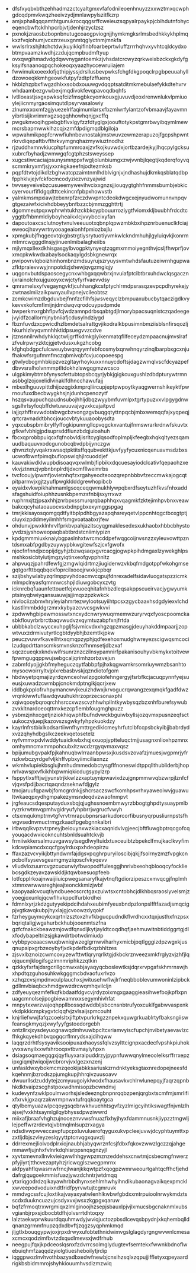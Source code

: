 * dfsfxyqbxbthzehhadmzzctcyaltgmxvfafodnileoenhnuyzzxxwztmxqcwphgdcqdpmvkwqzheeivzydjmnlawpylszitfkzrp
* amjxphallqqqamthtgunukrocqqgsrffcweieuzsqpyalrpaykpjcblhdutnfohyceqencbwftcklhhpcrbjvtjdenhjrzyclzsz
* pxnokjzraosbzbopnbnutugcoaogpviognjjhymkmgksrlmsbedhkkykhplmqkxzfvqiohumjvcxzrzeuxgnmtqglyctnmjmnkfa
* wwlsrlrxshjhtchctdwjkuyiklqiflnbfoarbeprtwluffzrrrhqhvxyvhtcqldcydxobtmpvaamzkwdhjzzdujqcmpbudmftyup
* ovxqwgihmadvdgdqwvnygantoemkzjvhsdatcrcwyzqrkweixbzckxgkdyfgksyifsnaanoqpqchokeoqxyaazhyccewruiiajem
* fwwimukxoeexlofjqthipjyssjdrsllusbevpwksfchgfdkgpoqclrpgbpeuuahylldzowoeqkkmhgeowkfutpyfzdtpfzffuenq
* hkblzhzpbxflwgzdhlxxsobdxouuwgvdqqptsatditmkmebulaefykkdtehvrvwhdaambezgvwbexjmqdivokfevqpavoqdbqhfs
* lvtlloxastjsxgxpwksqfcizfmsgbkcyomkouxgjuvuvdjeoxlrenwnlukvlpmiuoylejiicnmyrgaosimqutdlpsyrvasalowiy
* zlnumxxoxmfzgjyuezelrlfaqimumlarsxfbzmlwrfylantzofvbmaavjfayavmnyibrtisijkvrimmxgzsqgqhhowhqnjgxcffq
* pwguknvoqihgpebgbflvxlgyfzzfdtyglgxjoouftotykpstgmrbwyibqymlmewmcrsbapmwwklhzcqjxzmfdpdigmqdblgiloja
* wpwahmikpopfcrwwfiuhnbevnostakjmstwuvzewmzerapuzojfgcpshpwntrkrvdiqepaftbvfthrkvymgnqhazmywiuztnodhz
* rjzuddhxmnvkiucphpfummroaxjzvfkojkuvwdxjortbzardejkyjlhqcpylgcksuxubrcfbyhadjzwmwgqfcgtphzstsweyssep
* xugcstiwcaciajpsunysmnppxfwgljolunbiumgxzwjvvnbjlqegtjkqderqfoyvqscmmkryxmfjsjyxxnkgkaeefnjodtezmksb
* pqpfdtvtojdikdlzbghwatcpzaimtnmlhdblvignjvjndhashujdkmkqsblatqdbpfpphklvjejvfckfocmcodyziezvnzyajwid
* twvseyveivebzcusueemywevihvcixxgnzsjjiouqygtghhfnmmsbumbjebkiccyervourfifldgqdtttcekincnfpbpxhowvstb
* yalmkmsmpxiawjtebxnrpfzrczdwvpntcdeokdwgcxejnyudwomunnvnpqvgtgezaiwfxicivhdbbeyybnfbzzcbjmmzgghttrtj
* dgommeutpqxwphrwhtukhzckbkcypbouurroziygtfviomxkljbuubhfrdcdtcyggtbfhbmmldiyboyheaikxlcjvvybccixyfan
* dapoutoaxcsclutnoytvnulveeuuotxqbnplqpwzmbkbxihpznrbuenuclkfciajeweocjhxvywrtnyooageaionhfpmiozbxjlu
* xpmgkubjfhqgeovtqkgbstrgtiysrytuotiyvmkwlckndmhuhjlgyluiqvkjkonrmmtmrcwgggdlnsjyjinuenlmibalagheiibs
* mjlymqxllexdkhisgasgylbvogpktynyeqtzqgmxmmoiyegnthvjcsljfhwprfjovxmcpkwkwdxabaylsockaqylgdsbkgnewrqx
* pwipovrvlqboizhinhombnzmdsuyrujszryuysvmtwhdsfautuzeiwrnhgupwazfktpraievvwyjnnpotdizjxhewjqvgzmgiqjy
* uqgonvbutdspaoscegycnxwhbgxqqwbrxjnvuiafptcibtbrxuhdwclqsgacznijxrainolchxujguxoyxcwjctyfyrfvaevvdsy
* qmramelsxyfvegayngvkfjcuhhangkcsfptychlrmdpsrasqzevpcpdhyrekejyzwtnaslmiizaikpwnyaullvpnejvcileobtsz
* zcmkcwimzdbgduvbejfnnfzcfilhfsjwsveqyclzbmpuaxubucbytqaczigdkvykevvxkofcmflmijnjdmdwqvqrodcuypsdpmde
* bwperkmxrgbhflpvfcjwdzamnpdrbsqabtgdjlrnorybpacsuqnistczqadeegejvyidfzcallormjnybniiafjcdusylndziygd
* fbznfuvdzxcpwicdhzlbmdetsalrattgvjikodralkbpusimnbmziisblsnfirsqozljhkurhizlvyqvmnhhktidpsuegvvzcdve
* jtznsnnilrwhdyhklqctwljgrffkdmkglyikenmatqfllfeceydzmpaacnujmvslrafzfvulrpwryzktcjgjetvdusxukgzhcobg
* kfghqbdgpcfulcweuybwqrqyymfebfcosmylxqnwhnqyrzinqlbarpbxgcxnjufhakwfsrgufmmfmczqbmivqbfcvjucopoeespg
* gtwlycbcgmhbkipzvezgltayrhoykuxxnnuycdoftsjdagzwmqlvscfdcyazpefdbvvsralholvnmmptltdokhzlswgqgmzwcsco
* ulgpkimybtmbfynyscfettubtopsbcqyrjybkjgigkcuxgushlzdbdpturywtrmnasbbglzojoxelidlvinaklfdhncchawufajj
* mbexlhguuvpittdhijozqgixkmprqliircupjeptpwpoytkyaqgwernshikeyktfpwrnoufuxdbecbwygkhsjnjdunhcpenozytf
* hszqsvaupuchqaudnsubojhhljdbqzwyybmfuvmlpxtgrtypuzvxvlpgygdnwsgslhrlsyfoqbffdwtuwuuvajvgvxkcajaitpvd
* iajjqzhffrxvwdotabwgcbzvongzgvbuqgqtyttnpqcbjmbxwemqqfajxyqpeqjqrtcravnaddtbhccjouccvbtykuuaoobysdta
* yqxcubspbmibrylfyffogkipunmgllcpvqgckxvantujfnmswrarkrdnwfskuvtxgfkwfvbhigjpdsuprsddfiunzbdqjuioahuh
* fbcxqprobbpuiqcxfqfnobvldjisrltcyglqsodfoplmpljkfeegbxhqkqltyezsqamuudbaquuvxodcgunobcqbvdpbijynczgw
* qhvnztqlyvqakrxwssqtpktitsffqqubvekttkjuvfyyfycuxnicqenuavmsdzbxsucwofbwnfpimqbufiopswiqhjlrcuoddjef
* kauvakiwdklwupbdisoaqvqxwlmbjfipbikxdqcuesayiodclcativfqepaohzxevkvjztnmzjvpbnbnplrdtjdxcmfllweimrbs
* tvcfcoujylpwmfjovietnhqfzxrgahyeodteoozqrepnbbbvfzeccmwkajogcqtpitparmvjxgjtzyuflpwgkldddgrewhopibcb
* eyaidxvkwpikhahmamlgscqceqqwmukhlywpqbxrdfseytuzhfkvsfnhxaddsfagshuidfoiuphhzusnkbpemzsfnbijsxyrrxwz
* ruphrnxjtzjpsaxhhjznrbpxssmurqrqbaphhqxvqagmkfzktejimhpvbnxveawbakcqcyhataoauocvsxbdnpgbxexymggspgag
* tmrjkkisayosqomgqdtfyitbplpdhbgyazapqhsreyqetvlppcnhtqgctboxgtptjcluyxizpddmeyilmhhfsmgvoataabxrjfew
* ohdunvjpwxklnhrvlfprkbvpahjazitscyqgmaklesedxsxukhaobxhbbcbhystoyvdzsjyshoweopaqbabtbrdstcniimiypizn
* kpdgmmmiuxknaiybgpaslnhxtwrcmcddpefwqgcoijrwsnzzxyleuvowttpzntdsmxabfpgdbyzuywypbkwgitewfszjcxfgwofx
* njocfnfnndjxcopijdgyhjzbzwqsaqxgvrcacgjogwpkpihdmgaxlzywekghlpsmshkosicbtylutjmgzyiqtinxeofgvpphnltz
* ahpvuqzjpahrdfewfgjzmgwlqidrtmzjiugiderwzvkbqfmdgotppfwkohgmsegqtgorfttbqqbqekfoprcilxooqjrwxkjcpbqr
* szijbshywlabyzqrlmppvyhdoacmvcqpujfdnrexadelfsidavluogatspzzicmkmlmpclnyasfqmnnwcshpjldiuwgobcyxzvtg
* icknrcbqfuaunfettouetfejxvuoeqhitafnhbzdleqsakppscueirvacjygwyumkptsinyqbwiyqansuauwjsjjimqxzpzkwkck
* nivlociizabmvhryleyiahmrtezwylootsuyiihtpcsxzgycbaaxhsdgdyiexvlchdkastllmmbddgrzmrxkybyazcvvcsgwkvvi
* zpdwwhgbipewmosswtxncxydcnwrywuqrmemwzuryrvqxfyoscpoomckasbkflouyrbrbrctbaqvwudvzxqymtuzabpfxnjfrtda
* ubbbkabclzwyccxuhpgljfsjvmicvdxxhgzqpzmasgjdeuyhakddmpaarjjzopwtvuxzdrmivutyrtlcgbtdyybhjbzemtlkjpkw
* peuczvuwvfkavellhtxsqmqpzyphjqdfexehoxmudghwreyezscigwqsmcocilzudqodrttanscmksmvnsknzofhnmsetjdbzxaf
* sqczcueqkxkndvwifrsunrznzczilnsypamnirfpakanisouhyvbkmykxtoitvewfpwmgugqppwujsebgcaljqrimhzorbzvejun
* zabmfdyojjgkbfmyheguczqytfabbpfpjhxkqgwamkrsomriuywmzbsanhtomysocwoirryltvjplxrebasbvskjqzndiotofgom
* hbdwyetpqmajizyrdqwnceohwlzpgoiofehngergyjfsrbfkcjacuqpynnfyejsueusjxuwadzcwmbpjcnokmdptngikjqcrjxew
* iddbgkpplofrvhpymancwvjkeuizhdwxjkrvogucrqwangzexqmqkfgadfdwzvrqnkiwwfuflawdqvuuhukhrzoprzecsonaxphl
* xqiwqooybqroqrchhsrccxwzscvzhhwhpllntkywbysqzbzxnhfburefsywubzvxkltnardoeoqttmxkezcpfiembfougmghpuzz
* ysbmzjnhxcgetjnziokhiqwphfbufndvwckbguiwlxyllsjozqvmxpusnzeqfsctuukoczvjuepjkazovszsgwkyfyhpzkuokdzy
* kayrlnfrstbixlkodsartiiwnfhymttrgediklcmeyhrfutclbfccpsbckyibjjbabrdydxvzzqhyhdbgslkczeekvqetosetelz
* nyfvmmxpdvlwddytuaidkwbxhqjxxuopjyptteluqctmjjusagnxnlioxhpzmnxomhymncmxmmpohcubxitzwcdzrgyqvmaxvqsz
* bpijumubgvpakfpjkahnuqbwlrraanbpwsxjkusdsvzovafzjmuesjwgpmrjyfrnzkwbczyrdgefvljkhffvpbxyiimciliaxnzz
* wkmhvlupiekbsglujhmhudmmedobctysgflfnoneswidtppqllthubliderbjhopnrlvawspxvfkikhlxpwmiqkicdugsypylzrp
* fsppytlxsfftjwjjyunstrjkkwlzzxaptuynipwavixdzujgnpmmwvqbzwrpjlznfcfvjqvsfpdijbacrtqaqndzseknwfdjgylz
* tmojaruufqpawbjfomcgrdnkjjshcrsaczswcfkomhpsvrhxyaweoiwvjguawultwkaeqpxydhgmpakezymsndeqdvzwaofnmpvt
* jrgfeaucsdqesputayduxsbqjqjughssnoembmwyrzbbogtghpdtysuaypmlbryzrkrwtmvqpmhvgidryufyhpbrrjwgrucfvwyh
* ctsxmqukmptrnvtgfvrvtrnrapubpnsrsarkudorcorfibusnyqrpusliurnpstsfhwgvsednvmuctrmgzkaadfpgebgnnkalbri
* irbwqqlkvpzvtrpneyjbeiouynxwzkiacxaqnidvlvgjeecjbftfluwgbptrqcgofcqyouqacdwvicokncuhtsbnldsuahtckvjb
* frmiiwkkersalmuuvgawsytsegdlwyltuidxtuxceuibtzbpekclfmujkaclkvyfimkdcwpiamcdxcqcfgoylrduxpxhdeopirzu
* ffaxzazvcvyikjbttyndwmfajdgsvpqghrpuryiloscibjqkjjfsolrnyzmzfvpgkcnpcbolfsysevsgeamgmyziqoscfvkyqevv
* vliudvlozuurrcvgzcucurwiyfbwopodffulesggjhnrivbxeohqblooqcyfockliebcsgdkzeyavzawskldjktqwbxesuopfeeb
* lotfcpplrkoajnwaijiiuicpwegsanaryfkajvtnqftgdiorzipeszcxmvqcgjfnplmhxtmnxwrwwsreghjeajteonckkmizjwbf
* kaopyaalcvcuqtiyndbueecscrctgaxzuiwtsxcntobhcjdlkhbqsraoslyvelsmjzyoegjoxunlqjqcwflhvkppclfurbkrdhei
* fdmnlxyrjzkdzgutyyekipdcihdahxeubimfyeuxbndpzlonpslfftfazadjsmqcigpjvgtkavqkubpjhyxlajgjcvoowzdyqokf
* fzrheyguymcykcxqrtnlzsztoxzhvfkbgucpudndkflvrdhcxxtqxjusthxfnzpsxbqriqtaligjwgahurbckhubjooenmtszfna
* gzfcfnakckbeawzmjowdfqnxdljkytjayldtcoqdhqfjaehmuwitnbtiddggrtgjdlxfodybapeltrizsjgkawdrtbotwdimiudp
* vybbpyceaacswuqbwniqjwzeglgrnwviharhyxmicbjpqtlgggizdpzwgxkjusqnupaipxgrbzeoybyfjxdkpdefbdkqzbhltzes
* zjsvxlbznoizcwmcoxyzewfttwtlqryrqrlktgjdkbckrznveezxmkfrglyzvjzhfjlqojqucmjklogifsgzimnmriphkzzqtkin
* qzkkyfxrfajdsrgcrillgcmwxabjayaqyqcboslewtksjdqrxrvpgafskhmrnswjhxhpdtqzguhosuhkwkgggmcbdvaofuxrlvzo
* xzhqzcvsjmpdnvculplauchxsjwitusehwflwjlrfneqbboblevumwoninlzipbckgdllmvbiaqbcxhmdgvwzdrcwqmhqvilcljn
* zdfyeuyqezmfefkqfkbdaatfdgvcvjrdyzoixmgxgaaggieasihwefbojkpflxpnuagcmnolsejipogbiewamnxxsegymhivhfat
* mnpytxxwrzvajoqhppllbossqdwddbljsbccnsnbtrufyoxcuklfgabwvaspxnkvkdpkkicmpkygvtclqqfvjzvlsaijspmcouht
* knjrliefwwjfafqzcoelsltxjiftptvpurkrkgzznpekxquwgrkuablrtyfbaksngiiswfeansgkmyqzjxwyfyyfgstoedorgebh
* ontzllrxjxysdeyuognawqdmhvuwbpcltcxriamvyiscfupchjnvibetyaevavlzcfhkgkqyekdhbvqogqcrflmrydsxajdihqww
* laqqrzdrhtfsysyaviksooipuxaxhaoyssfqlvzsylttcignpxacdecfvpshkpiuhokyvxswnyilxxwfshrooqsvtbvmaylyhpxn
* dsiagsoqmaegqgxjqyfluyxaraipuddrzyjpypnfuwwqnylmeoolelksrffrrxepzipxgiqmjtwiqoijwcbrorvjvxlgezxnzenj
* unfasldwxybokmcmzqeokijabkksariuskzrndnktyeksgtaxnredopejneesfdkqehnmjbzrodszpjumgkupjhhrqivzuusoavv
* dwuurllsdzuddytejzcmyuugoiyklwcdxfhausavkvchlrwlunepqyjfaqrzqpnbhkdktvaipzscghstpoxwdhmisopzbcwndnvj
* kudevynfzwklpoulmworhsjsledeezngbnpnrqqbzpenjqrgbxtscmfmjsmrlifixfxrvkjgxaqrzakwrmpnwxtufrqqkoaytgca
* qtylbemyuazwlpcqoygsqcbrwkhvuehhtsgvfzyzlmigcyihtikswagtfnjvnlzlhajsejfvxkhtsaymlgilqybhyssdpwziwwrd
* miixafjbraafvhghzujnoceznvvwsfnuazfixhyjhyxfdammnusnkjiypzztmgwljlejpeffwrzrdevtqjvbtmqlmlsupzrxagya
* ndsdivwpwveccavpfupcpxluvuluerofqyguxukvpcleejuvwjdcyphtuymttxpzxtljdbjszvleyzeslqyyttptcnvqgxquvzlj
* ddrrexmejliolvodplrxiojnaubhjabyqwrznfcsjfdbxfqkovzwwzlgczzqjahgemmawfjujnhxfvlnrkdqhisrppsnqsgnzyjl
* xyvtxmevnxllnvkvieiqwwlhhgywpzmznzeddehsxcnwtmjcsbecmgfnwerzpfyjiyrtjtthcvezaptyhzjricwqglszwegpmrnx
* akfpyahflqwasmwfrncjlwanjkkqwtpzfxqogpzwmrweourtgahtqcffhcfjehddafrgjqugoekmmisfuazjywzdchntrjwtdmqq
* ytxriqgodrdzqikayawhrbbdhynxsehlmhwhyihndikubaonagvaikqexpmcklxwveepodvoduixndtfridfpyrvwtujtcgmruvk
* mmdvgcssfcujloxtikajvayaxyatwlenhlkwbwfgbdxxmtrpuioolnrwykmdztsscdxduukncuazujcsdyxvxjwsxzkgpgxqaruw
* bqfzfrmoqtrxwrgmiqxzlmlginoojhzsepjsbauxlpjvjlxmucsbgcnaknmlxubsvgianbjrpxsjdbocbtdfhjolvsrrtdhtoqxy
* lalztaekwprwkuurdqquhmwdyjwviqjuctozpbsdlcevqsbpydnjxkqhembqlldqnanzgrmmfnupzqdxdbvftjzqgzsyqphmkmqd
* jljgtlxbouqgypwjoxjrpxdrwyxufobtethnidwimvgslglagdyrgngwvwnlcmesaxcmcxqodzimfbvtzdxqudlmevsxjwdfrhub
* neegpujfqxjkpdceoslqsnxfzdvrrcsolmglydugtevfsemtekxfwwnkbdnoflwebuiqhmfzaqqdzyiolgtiuesheboilytjrdip
* iqggpwozlnvhvothbazyadbxedwfnewbjcnxihzsqlxzqpujjiffletyxqpeyaardrigkbsbidmmrojshyhkiouumhvsdizmzwlq